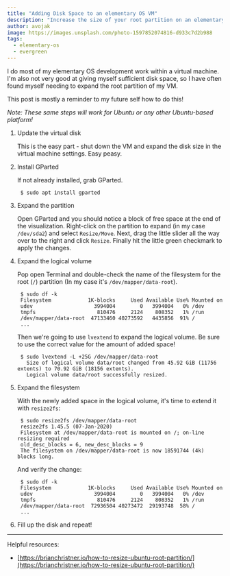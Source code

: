 ```yaml
---
title: "Adding Disk Space to an elementary OS VM"
description: "Increase the size of your root partition on an elementary OS VM"
author: avojak
image: https://images.unsplash.com/photo-1597852074816-d933c7d2b988
tags:
  - elementary-os
  - evergreen
---
```


I do most of my elementary OS development work within a virtual machine. I'm also not very good at giving myself sufficient disk space, so I have often found myself needing to expand the root partition of my VM.

This post is mostly a reminder to my future self how to do this!

*Note: These same steps will work for Ubuntu or any other Ubuntu-based platform!*

1. Update the virtual disk

    This is the easy part - shut down the VM and expand the disk size in the virtual machine settings. Easy peasy.

2. Install GParted

    If not already installed, grab GParted.

        $ sudo apt install gparted

3. Expand the partition

    Open GParted and you should notice a block of free space at the end of the visualization. Right-click on the partition to expand (in my case `/dev/sda2`) and select `Resize/Move`. Next, drag the little slider all the way over to the right and click `Resize`. Finally hit the little green checkmark
    to apply the changes.

4. Expand the logical volume

    Pop open Terminal and double-check the name of the filesystem for the root (`/`) partition (In my case it's `/dev/mapper/data-root`).

        $ sudo df -k
        Filesystem            1K-blocks     Used Available Use% Mounted on
        udev                    3994004        0   3994004   0% /dev
        tmpfs                    810476     2124    808352   1% /run
        /dev/mapper/data-root  47133460 40273592   4435856  91% /
        ...

    Then we're going to use `lvextend` to expand the logical volume. Be sure to use the correct value for the amount of added space!

        $ sudo lvextend -L +25G /dev/mapper/data-root
          Size of logical volume data/root changed from 45.92 GiB (11756 extents) to 70.92 GiB (18156 extents).
          Logical volume data/root successfully resized.

5. Expand the filesystem

    With the newly added space in the logical volume, it's time to extend it with `resize2fs`:

        $ sudo resize2fs /dev/mapper/data-root
        resize2fs 1.45.5 (07-Jan-2020)
        Filesystem at /dev/mapper/data-root is mounted on /; on-line resizing required
        old_desc_blocks = 6, new_desc_blocks = 9
        The filesystem on /dev/mapper/data-root is now 18591744 (4k) blocks long.

    And verify the change:

        $ sudo df -k
        Filesystem            1K-blocks     Used Available Use% Mounted on
        udev                    3994004        0   3994004   0% /dev
        tmpfs                    810476     2124    808352   1% /run
        /dev/mapper/data-root  72936504 40273472  29193748  58% /
        ...

6. Fill up the disk and repeat!

---

Helpful resources:
- [https://brianchristner.io/how-to-resize-ubuntu-root-partition/](https://brianchristner.io/how-to-resize-ubuntu-root-partition/)